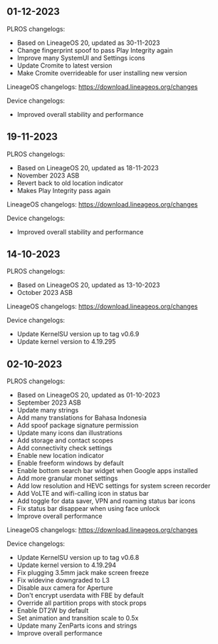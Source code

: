 ## 01-12-2023

PLROS changelogs:
- Based on LineageOS 20, updated as 30-11-2023
- Change fingerprint spoof to pass Play Integrity again
- Improve many SystemUI and Settings icons
- Update Cromite to latest version
- Make Cromite overrideable for user installing new version

LineageOS changelogs:
https://download.lineageos.org/changes

Device changelogs:
- Improved overall stability and performance

## 19-11-2023

PLROS changelogs:
- Based on LineageOS 20, updated as 18-11-2023
- November 2023 ASB
- Revert back to old location indicator
- Makes Play Integrity pass again

LineageOS changelogs:
https://download.lineageos.org/changes

Device changelogs:
- Improved overall stability and performance

## 14-10-2023

PLROS changelogs:
- Based on LineageOS 20, updated as 13-10-2023
- October 2023 ASB

LineageOS changelogs:
https://download.lineageos.org/changes

Device changelogs:
- Update KernelSU version up to tag v0.6.9
- Update kernel version to 4.19.295

## 02-10-2023

PLROS changelogs:
- Based on LineageOS 20, updated as 01-10-2023
- September 2023 ASB
- Update many strings
- Add many translations for Bahasa Indonesia
- Add spoof package signature permission
- Update many icons dan illustrations
- Add storage and contact scopes
- Add connectivity check settings
- Enable new location indicator
- Enable freeform windows by default
- Enable bottom search bar widget when Google apps installed
- Add more granular monet settings
- Add low resolution and HEVC settings for system screen recorder
- Add VoLTE and wifi-calling icon in status bar
- Add toggle for data saver, VPN and roaming status bar icons
- Fix status bar disappear when using face unlock
- Improve overall performance

LineageOS changelogs:
https://download.lineageos.org/changes

Device changelogs:
- Update KernelSU version up to tag v0.6.8
- Update kernel version to 4.19.294
- Fix plugging 3.5mm jack make screen freeze
- Fix widevine downgraded to L3
- Disable aux camera for Aperture
- Don't encrypt userdata with FBE by default
- Override all partition props with stock props
- Enable DT2W by default
- Set animation and transition scale to 0.5x
- Update many ZenParts icons and strings
- Improve overall performance
